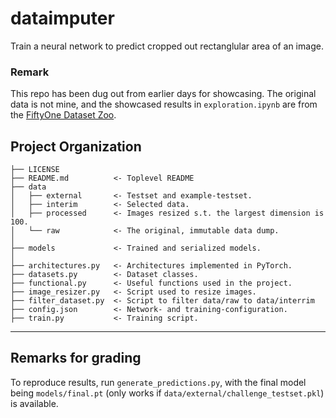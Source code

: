 dataimputer
==============================

Train a neural network to predict cropped out rectanglular area of an image.

### Remark

This repo has been dug out from earlier days for showcasing. The original data is not mine, and the showcased results in `exploration.ipynb` are from the [FiftyOne Dataset Zoo](https://voxel51.com/docs/fiftyone/user_guide/dataset_zoo/datasets.html#dataset-zoo-open-images-v6).

Project Organization
------------

    ├── LICENSE            
    ├── README.md          <- Toplevel README
    ├── data
    │   ├── external       <- Testset and example-testset.
    │   ├── interim        <- Selected data.
    │   ├── processed      <- Images resized s.t. the largest dimension is 100.
    │   └── raw            <- The original, immutable data dump.
    │
    ├── models             <- Trained and serialized models.
    │ 
    ├── architectures.py   <- Architectures implemented in PyTorch.
    ├── datasets.py        <- Dataset classes.
    ├── functional.py      <- Useful functions used in the project.
    ├── image_resizer.py   <- Script used to resize images.
    ├── filter_dataset.py  <- Script to filter data/raw to data/interrim
    ├── config.json        <- Network- and training-configuration.
    ├── train.py           <- Training script.

--------

## Remarks for grading

To reproduce results, run `generate_predictions.py`, with the final model being `models/final.pt` (only works if `data/external/challenge_testset.pkl`) is available.

